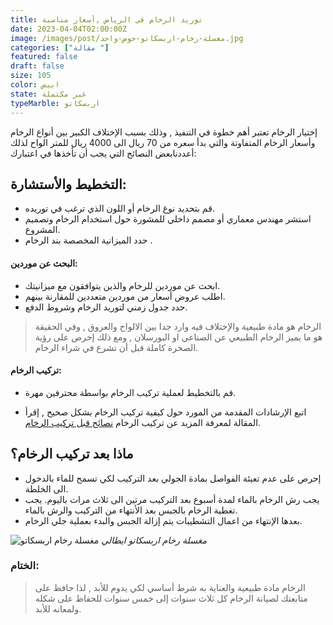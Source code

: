 ```yaml
---
title: توريد الرخام في الرياض ,أسعار مناسبة
date: 2023-04-04T02:00:00Z
image: /images/post/مغسلة-رخام-اربسكاتو-حوض-واحد.jpg
categories: ["مقالة "]
featured: false
draft: false
size: 105
color: ابيض
state: غير مكتملة
typeMarble: اربسكاتو
---
```


إختيار الرخام تعتبر أهم خطوة في التنفيذ , وذلك بسبب الإختلاف الكبير بين أنواع الرخام وأسعار الرخام المتفاوتة والتي بدأ سعره من 70 ريال الى 4000 ريال للمتر الواح لذلك أعددنابعض النصائح التي يجب أن تأخذها في اعتبارك:

## التخطيط والأستشارة:

- قم بتحديد نوع الرخام أو اللون الذي ترغب في توريده.
- استشر مهندس معماري أو مصمم داخلي للمشورة حول استخدام الرخام وتصميم المشروع.
- حدد الميزانية المخصصة بند الرخام .

#### البحث عن موردين:

- ابحث عن موردين للرخام والذين يتوافقون مع ميزانيتك.
- اطلب عروض أسعار من موردين متعددين للمقارنة بينهم.
- حدد جدول زمني لتوريد الرخام وشروط الدفع.

> الرخام هو مادة طبيعية والإختلاف فيه وارد جدا بين الالواح والعروق , وفي الحقيقة هو ما يميز الرخام الطبيعي عن الصناعي او البورسلان , ومع ذلك إحرص على رؤية الصخرة كاملة قبل أن تشرع في شراء الرخام.

#### تركيب الرخام:

- قم بالتخطيط لعملية تركيب الرخام بواسطة محترفين مهرة.
- اتبع الإرشادات المقدمة من المورد حول كيفية تركيب الرخام بشكل صحيح , إقرأ المقالة لمعرفة المزيد عن تركيب الرخام [نصائح قبل تركيب الرخام].

  [نصائح قبل تركيب الرخام]: https://bajco-sa.com/posts/%D8%AA%D8%B1%D9%83%D9%8A%D8%A8-%D8%B1%D8%AE%D8%A7%D9%85

## ماذا بعد تركيب الرخام؟

- إحرص على عدم تعبئة الفواصل بمادة الجولي بعد التركيب لكي تسمح للماء بالدخول الى الخلطة.
- يجب رش الرخام بالماء لمدة أسبوع بعد التركيب مرتين الى ثلاث مرات باليوم.
  يجب تغطية الرخام بالجبس بعد الأنتهاء من التركيب والرش بالماء.
- بعدها الإنتهاء من اعمال التشطيبات يتم إزالة الجبس والبدء بعملية جلي الرخام.

![مغسلة رخام اربسكاتو](/images/post/مغسلة-رخام-اربسكاتو.jpg)
_مغسلة رخام اربسكاتو ايطالي_

### الختام:

> الرخام مادة طبيعية والعناية به شرط أساسي لكي يدوم للأبد , لذا حافظ على متابعتك لصيانة الرخام كل ثلاث سنوات إلى خمس سنوات للحفاظ على شكله ولمعانه للأبد.
